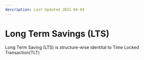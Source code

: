 ```yaml
---
description: Last Updated 2021-04-04
---
```


# Long Term Savings \(LTS\)

Long Term Saving \(LTS\) is structure-wise identital to Time Locked Transaction\(TLT\)

